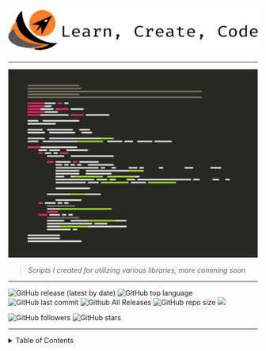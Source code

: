 <img title="" src="img/anap_logo.png" alt="" width="743" data-align="inline">

----

![](img/anap2.png)

> *Scripts I created for utilizing various libraries, more comming soon*

----


![GitHub release (latest by date)](https://img.shields.io/github/v/release/willgrant22/Python-3-Greatest-Hits?color=683BB9)
![GitHub top language](https://img.shields.io/github/languages/top/willgrant22/Python-3-Greatest-Hits)
![GitHub last commit](https://img.shields.io/github/last-commit/willgrant22/Python-3-Greatest-Hits)
![Github All Releases](https://img.shields.io/github/downloads/willgrant22/Python-3-Greatest-Hits/total.svg)
![GitHub repo size](https://img.shields.io/github/repo-size/willgrant22/Python-3-Greatest-Hits?color=E19124)
![](https://komarev.com/ghpvc/?username=willgrant22&color=ff69b4&label=Views)

![GitHub followers](https://img.shields.io/github/followers/willgrant22?style=social)
![GitHub stars](https://img.shields.io/github/stars/willgrant22/Python-3-Greatest-Hits?style=social)

----

<details>
<summary>Table of Contents</summary>

# <img title="" src="img/python-5.png" alt="" width="50" data-align="inline"> <sup> Table of Contents</sup>

- [***Barcode**](https://github.com/willgrant22/Functional_Python/tree/master/Barcode)

- [**C With Python**](https://github.com/willgrant22/Functional_Python/tree/master/C%20With%20Python)
  - [*C Python*](https://github.com/willgrant22/Python-3-Greatest-Hits/tree/master/C%20With%20Python/C%20Python)
  - [*C++ Python*](https://github.com/willgrant22/Python-3-Greatest-Hits/tree/master/C%20With%20Python/C%2B%2B%20Python)
  - [*Cython*](https://github.com/willgrant22/Python-3-Greatest-Hits/tree/master/C%20With%20Python/Cython)
  - [*Shared Lib*](https://github.com/willgrant22/Python-3-Greatest-Hits/tree/master/C%20With%20Python/Shared%20Lib)
  
- [**Data Structures**](https://github.com/willgrant22/Python-3-Greatest-Hits/tree/master/Data%20Structures)
  - [*Class Decorators*](https://github.com/willgrant22/Python-3-Greatest-Hits/tree/master/Data%20Structures/Decorators)
  
- [**Database**](https://github.com/willgrant22/Functional_Python/tree/master/Database)
  - [*MySQL*](https://github.com/willgrant22/Python-3-Greatest-Hits/tree/master/Database/MySQL)
  - [*SQLite*](https://github.com/willgrant22/Python-3-Greatest-Hits/tree/master/Database/Sqlite)
- [**Emoji**](https://github.com/willgrant22/Python-3-Greatest-Hits/tree/master/Emoji)
  
- [**Encryption**](https://github.com/willgrant22/Functional_Python/tree/master/Encryption)

- [**File Operations**](https://github.com/willgrant22/Functional_Python/tree/master/File%20Operations)  
  - [*CSV*](https://github.com/willgrant22/Python-3-Greatest-Hits/tree/master/File%20Operations/CSV)
  - [*Dev*](https://github.com/willgrant22/Python-3-Greatest-Hits/tree/master/File%20Operations/Dev)
  - [*Docx*](https://github.com/willgrant22/Python-3-Greatest-Hits/tree/master/File%20Operations/Docx)
  - [*Excel*](https://github.com/willgrant22/Python-3-Greatest-Hits/tree/master/File%20Operations/Excel)
  - [*IO*](https://github.com/willgrant22/Python-3-Greatest-Hits/tree/master/File%20Operations/IO)
  - [*Json*](https://github.com/willgrant22/Python-3-Greatest-Hits/tree/master/File%20Operations/Json)
  - [*Yaml*](https://github.com/willgrant22/Python-3-Greatest-Hits/tree/master/File%20Operations/Yaml)
  - [*Zip*](https://github.com/willgrant22/Python-3-Greatest-Hits/tree/master/File%20Operations/ZIP)
- [**Functions**](https://github.com/willgrant22/Python-3-Greatest-Hits/tree/master/Functions)

- [**GUI**](https://github.com/willgrant22/Functional_Python/tree/master/GUI)
  - [*GTK*](https://github.com/willgrant22/Python-3-Greatest-Hits/tree/master/GUI/Gtk)
  - [*PyCario*](https://github.com/willgrant22/Python-3-Greatest-Hits/tree/master/GUI/PyCario)
  - [*TKinter*](https://github.com/willgrant22/Python-3-Greatest-Hits/tree/master/GUI/Tkinter)
  - [*WXPython*](https://github.com/willgrant22/Python-3-Greatest-Hits/tree/master/GUI/wxpython)

- [**Image Manipulation**](https://github.com/willgrant22/Functional_Python/tree/master/Image%20Manipulation)
  - [*OpenCV*](https://github.com/willgrant22/Python-3-Greatest-Hits/tree/master/Image%20Manipulation/OpenCV)
  - [*PIL*](https://github.com/willgrant22/Python-3-Greatest-Hits/tree/master/Image%20Manipulation/PIL)
  - [*Wand*](https://github.com/willgrant22/Python-3-Greatest-Hits/tree/master/Image%20Manipulation/Wand)

- [**Networking**](https://github.com/willgrant22/Python-3-Greatest-Hits/tree/master/Networking)
  - [*Proxies*](https://github.com/willgrant22/Python-3-Greatest-Hits/tree/master/Networking/Proxies)

- [**PyArduino**](https://github.com/willgrant22/Functional_Python/tree/master/PyArduino)
- [Regular Expressions](https://github.com/willgrant22/Python-3-Greatest-Hits/tree/master/Regular%20Expressions)

- [**Socket Programming**](https://github.com/willgrant22/Functional_Python/tree/master/Socket%20Programming)

- [**System**](https://github.com/willgrant22/Functional_Python/tree/master/System)

- [**Terminal**](https://github.com/willgrant22/Functional_Python/tree/master/Terminal)
  - [*Click*](https://github.com/willgrant22/Python-3-Greatest-Hits/tree/master/Terminal/Click)
  - [*Paramiko*](https://github.com/willgrant22/Python-3-Greatest-Hits/tree/master/Terminal/Paramiko)
  - [*Pretty Table*](https://github.com/willgrant22/Python-3-Greatest-Hits/tree/master/Terminal/Pretty%20Table)
  - [*Prompt Toolkit*](https://github.com/willgrant22/Python-3-Greatest-Hits/tree/master/Terminal/Prompt%20Toolkit)
  - [*Rich*](https://github.com/willgrant22/Python-3-Greatest-Hits/tree/master/Terminal/Rich)
  - [*Shell*](https://github.com/willgrant22/Python-3-Greatest-Hits/tree/master/Terminal/Shell)

- [**Threading**](https://github.com/willgrant22/Functional_Python/tree/master/Threading)

- [**Twilio**](https://github.com/willgrant22/Functional_Python/tree/master/Twilio)

- [**Vars**](https://github.com/willgrant22/Functional_Python/tree/master/Vars)
  - [*Formatting*](https://github.com/willgrant22/Python-3-Greatest-Hits/tree/master/Vars/Formatting)
  - [*Lists, Dictionaries and Arrays*](https://github.com/willgrant22/Python-3-Greatest-Hits/tree/master/Vars/Lists%2C%20Dictionaries%20and%20Arrays)
  - [*Matplotlib*](https://github.com/willgrant22/Python-3-Greatest-Hits/tree/master/Vars/Matplotlib)
  - [*Numpy*](https://github.com/willgrant22/Python-3-Greatest-Hits/tree/master/Vars/Numpy)
  - [*Pandas*](https://github.com/willgrant22/Python-3-Greatest-Hits/tree/master/Vars/Pandas)
  - [*Random*](https://github.com/willgrant22/Python-3-Greatest-Hits/tree/master/Vars/Random)
  - [*Strings*](https://github.com/willgrant22/Python-3-Greatest-Hits/tree/master/Vars/Strings)
  - [*Walrus*](https://github.com/willgrant22/Python-3-Greatest-Hits/tree/master/Vars/Walrus)

- [**Web**](https://github.com/willgrant22/Functional_Python/tree/master/Web)
  - [*AWS*](https://github.com/willgrant22/Python-3-Greatest-Hits/tree/master/Web/AWS)
  - [*Flask*](https://github.com/willgrant22/Python-3-Greatest-Hits/tree/master/Web/Flask)
  - [*Selenium*](https://github.com/willgrant22/Python-3-Greatest-Hits/tree/master/Web/Selenium)
  - [*Vultr*](https://github.com/willgrant22/Python-3-Greatest-Hits/tree/master/Web/Vultr)
  - [*Wikipedia*](https://github.com/willgrant22/Python-3-Greatest-Hits/tree/master/Web/Wikipedia)
  
---
  </details>
